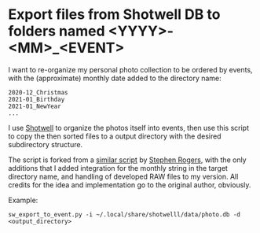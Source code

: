 # Export files from Shotwell DB to folders named \<YYYY\>-\<MM\>_\<EVENT\>

I want to re-organize my personal photo collection to be ordered by
events, with the (approximate) monthly date added to the directory
name:

    2020-12_Christmas
    2021-01_Birthday
    2021-01_NewYear
    ...

I use [Shotwell](https://wiki.gnome.org/Apps/Shotwell) to organize the
photos itself into events, then use this script to copy the then
sorted files to a output directory with the desired subdirectory
structure.

The script is forked from a [similar script](https://github.com/steprobe/Shotwell-Export-To-Events) by [Stephen Rogers](https://github.com/steprobe),
with the only additions that I added integration for the monthly string
in the target directory name, and handling of developed RAW files to my version.
All credits for the idea and implementation go to the original author, obviously.

Example:

    sw_export_to_event.py -i ~/.local/share/shotwelll/data/photo.db -d <output_directory>
